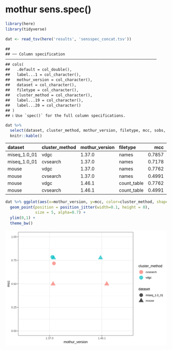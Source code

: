 mothur sens.spec()
================

``` r
library(here)
library(tidyverse)
```

``` r
dat <- read_tsv(here('results', 'sensspec_concat.tsv'))
```

    ## 
    ## ── Column specification ──────────────────────────────────────────────────────────────────
    ## cols(
    ##   .default = col_double(),
    ##   label...1 = col_character(),
    ##   mothur_version = col_character(),
    ##   dataset = col_character(),
    ##   filetype = col_character(),
    ##   cluster_method = col_character(),
    ##   label...19 = col_character(),
    ##   label...20 = col_character()
    ## )
    ## ℹ Use `spec()` for the full column specifications.

``` r
dat %>% 
  select(dataset, cluster_method, mothur_version, filetype, mcc, sobs, numotus) %>%
  knitr::kable()
```

| dataset        | cluster\_method | mothur\_version | filetype     |    mcc | sobs | numotus |
| :------------- | :-------------- | :-------------- | :----------- | -----: | ---: | ------: |
| miseq\_1.0\_01 | vdgc            | 1.37.0          | names        | 0.7857 | 2114 |      NA |
| miseq\_1.0\_01 | cvsearch        | 1.37.0          | names        | 0.7178 |  862 |      NA |
| mouse          | vdgc            | 1.37.0          | names        | 0.7762 | 2113 |      NA |
| mouse          | cvsearch        | 1.37.0          | names        | 0.4991 |  870 |      NA |
| mouse          | vdgc            | 1.46.1          | count\_table | 0.7762 | 2113 |    2113 |
| mouse          | cvsearch        | 1.46.1          | count\_table | 0.4991 |  870 |     870 |

``` r
dat %>% ggplot(aes(x=mothur_version, y=mcc, color=cluster_method, shape=dataset)) +
  geom_point(position = position_jitter(width=0.1, height = 0),
             size = 5, alpha=0.7) +
  ylim(0,1) +
  theme_bw()
```

![](figures/plot_mcc-1.png)<!-- -->
